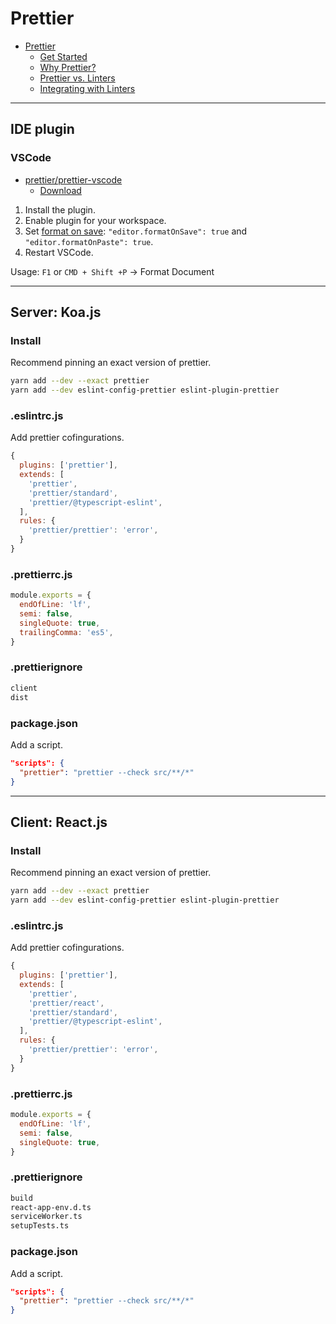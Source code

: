 # Prettier

- [Prettier](https://prettier.io)
  - [Get Started](https://prettier.io/docs/en/install.html)
  - [Why Prettier?](https://prettier.io/docs/en/why-prettier.html)
  - [Prettier vs. Linters](https://prettier.io/docs/en/comparison.html)
  - [Integrating with Linters](https://prettier.io/docs/en/integrating-with-linters.html)

---

## IDE plugin

### VSCode

- [prettier/prettier-vscode](https://github.com/prettier/prettier-vscode)
  - [Download](https://marketplace.visualstudio.com/items?itemName=esbenp.prettier-vscode)

1. Install the plugin.
1. Enable plugin for your workspace.
1. Set [format on save](https://github.com/prettier/prettier-vscode#format-on-save): `"editor.formatOnSave": true` and `"editor.formatOnPaste": true`.
1. Restart VSCode.

Usage: `F1` or `CMD + Shift +P` → Format Document

---

## Server: Koa.js

### Install

Recommend pinning an exact version of prettier.

```bash
yarn add --dev --exact prettier
yarn add --dev eslint-config-prettier eslint-plugin-prettier
```

### .eslintrc.js

Add prettier cofingurations.

```js
{
  plugins: ['prettier'],
  extends: [
    'prettier',
    'prettier/standard',
    'prettier/@typescript-eslint',
  ],
  rules: {
    'prettier/prettier': 'error',
  }
}
```

### .prettierrc.js

```js
module.exports = {
  endOfLine: 'lf',
  semi: false,
  singleQuote: true,
  trailingComma: 'es5',
}
```

### .prettierignore

```bash
client
dist
```

### package.json

Add a script.

```json
"scripts": {
  "prettier": "prettier --check src/**/*"
}
```

---

## Client: React.js

### Install

Recommend pinning an exact version of prettier.

```bash
yarn add --dev --exact prettier
yarn add --dev eslint-config-prettier eslint-plugin-prettier
```

### .eslintrc.js

Add prettier cofingurations.

```js
{
  plugins: ['prettier'],
  extends: [
    'prettier',
    'prettier/react',
    'prettier/standard',
    'prettier/@typescript-eslint',
  ],
  rules: {
    'prettier/prettier': 'error',
  }
}
```

### .prettierrc.js

```js
module.exports = {
  endOfLine: 'lf',
  semi: false,
  singleQuote: true,
}
```

### .prettierignore

```bash
build
react-app-env.d.ts
serviceWorker.ts
setupTests.ts
```

### package.json

Add a script.

```json
"scripts": {
  "prettier": "prettier --check src/**/*"
}
```
